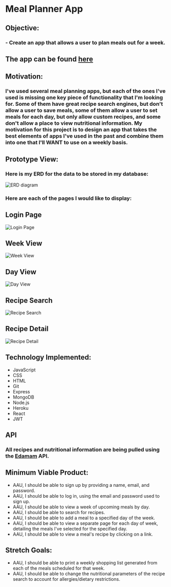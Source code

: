 # Meal Planner App
## 
## 
## Objective:  
### - Create an app that allows a user to plan meals out for a week.
## 
## 
## 
## The app can be found [here](https://manliest-meal-planner.herokuapp.com/)
## 
## 
## Motivation:
### I've used several meal planning apps, but each of the ones I've used is missing one key piece of functionality that I'm looking for.  Some of them have great recipe search engines, but don't allow a user to save meals, some of them allow a user to set meals for each day, but only allow custom recipes, and some don't allow a place to view nutritional information.  My motivation for this project is to design an app that takes the best elements of apps I've used in the past and combine them into one that I'll WANT to use on a weekly basis.
## 
## 
## Prototype View:
### Here is my ERD for the data to be stored in my database:
![ERD diagram](public/images/meal-planner-ERD.png)
### Here are each of the pages I would like to display:
## Login Page
![Login Page](public/images/login.png)
## Week View
![Week View](public/images/weekview.png)
## Day View
![Day View](public/images/dayview.png)
## Recipe Search
![Recipe Search](public/images/recipe-search.png)
## Recipe Detail
![Recipe Detail](public/images/recipe-detail.png)
## 
## 
## 
## Technology Implemented:
- JavaScript
- CSS
- HTML
- Git
- Express
- MongoDB
- Node.js
- Heroku
- React
- JWT

## API
### All recipes and nutritional information are being pulled using the [Edamam](https://www.edamam.com) API. 

## Minimum Viable Product:
- AAU, I should be able to sign up by providing a name, email, and password.
- AAU, I should be able to log in, using the email and password used to sign up.
- AAU, I should be able to view a week of upcoming meals by day.
- AAU, I should be able to search for recipes.
- AAU, I should be able to add a meal to a specified day of the week.
- AAU, I should be able to view a separate page for each day of week, detailing the meals I've selected for the specified day.
- AAU, I should be able to view a meal's recipe by clicking on a link.
## Stretch Goals:
- AAU, I should be able to print a weekly shopping list generated from each of the meals scheduled for that week.
- AAU, I should be able to change the nutritional parameters of the recipe search to account for allergies/dietary restrictions.


